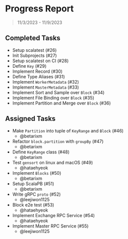 # Progress Report

> 11/3/2023 - 11/9/2023

## Completed Tasks

- Setup scalatest (#26)
- Init Subprojects (#27)
- Setup scalatest on CI (#28)
- Define `Key` (#29)
- Implement Record (#30)
- Define Type Aliases (#31)
- Implement `WorkerMetadata` (#32)
- Implement `MasterMetadata` (#33)
- Implement Sort and Sample over `Block` (#34)
- Implement File Binding over `Block` (#35)
- Implement Partition and Merge over `Block` (#36)

## Assigned Tasks

- Make `Partition` into tuple of `KeyRange` and `Block` (#46)
  - @betarixm
- Refactor `block.partition` with `groupBy` (#47)
  - @betarixm
- Define `KeyRange` class (#48)
  - @betarixm
- Test `gensort` on linux and macOS (#49)
  - @hataehyeok
- Implement `Blocks` (#50)
  - @betarixm
- Setup ScalaPB (#51)
  - @betarixm
- Write gRPC `proto` (#52)
  - @leejiwon1125
- Block e2e test (#53)
  - @hataehyeok
- Implement Exchange RPC Service (#54)
  - @hataehyeok
- Implement Master RPC Service (#55)
  - @leejiwon1125
